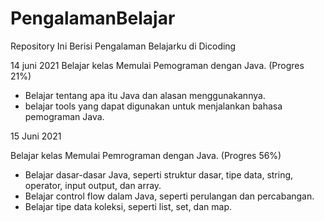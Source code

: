 # PengalamanBelajar
Repository Ini Berisi Pengalaman Belajarku di Dicoding

14 juni 2021
Belajar kelas Memulai Pemograman dengan Java. (Progres 21%)
* Belajar tentang apa itu Java dan alasan menggunakannya.
* belajar tools yang dapat digunakan untuk menjalankan bahasa pemograman Java.

15 Juni 2021

Belajar kelas Memulai Pemrograman dengan Java. (Progres 56%)

  * Belajar dasar-dasar Java, seperti struktur dasar, tipe data, string, operator, input output, dan array.
  * Belajar control flow dalam Java, seperti perulangan dan percabangan.
  * Belajar tipe data koleksi, seperti list, set, dan map.
